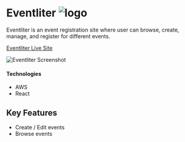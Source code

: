 # Eventliter  ![logo](https://github.com/jenkennedy/Eventliter/blob/master/app/assets/images/favicon.png)

Eventliter is an event registration site where user can browse, create, manage, and register for different events.

[Eventliter Live Site](https://eventliter.herokuapp.com/#/login)

![Eventliter Screenshot](https://github.com/jenkennedy/Eventliter/blob/master/EventliterScreenshot.png "Eventliter Screenshot")


#### Technologies
 * AWS
 * React

## Key Features
 * Create / Edit events
 * Browse events
